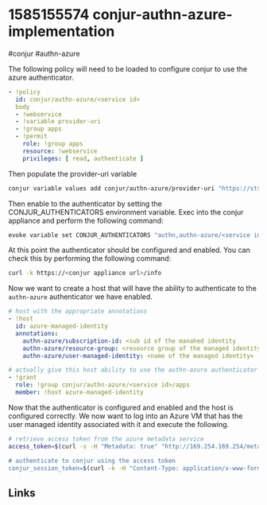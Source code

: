 # 1585155574 conjur-authn-azure-implementation
#conjur #authn-azure

The following policy will need to be loaded to configure conjur to use the azure authenticator.
```yaml
- !policy
  id: conjur/authn-azure/<service id>
  body
  - !webservice
  - !variable provider-uri
  - !group apps
  - !permit
    role: !group apps
    resource: !webservice
    privileges: [ read, authenticate ]
```

Then populate the provider-uri variable
```bash
conjur variable values add conjur/authn-azure/provider-uri "https://sts.windows.com/<tenant id>/"
```

Then enable to the authenticator by setting the CONJUR_AUTHENTICATORS environment variable.
Exec into the conjur appliance and perform the following command:
```bash
evoke variable set CONJUR_AUTHENTICATORS "authn,authn-azure/<service id>"
```

At this point the authenticator should be configured and enabled. You can check this by performing the following command:
```bash
curl -k https://<conjur appliance url>/info
```

Now we want to create a host that will have the ability to authenticate to the `authn-azure` authenticator we have enabled.
```yaml
# host with the appropriate annotations
- !host
  id: azure-managed-identity
  annotations:
    authn-azure/subscription-id: <sub id of the manahed identity
    authn-azure/resource-group: <resource group of the managed identity>
    authn-azure/user-managed-identity: <name of the managed identity>

# actually give this host ability to use the authn-azure authenticator
- !grant
  role: !group conjur/authn-azure/<service id>/apps
  member: !host azure-managed-identity
```

Now that the authenticator is configured and enabled and the host is configured correctly. We now want to log into an Azure VM that has the user managed identity associated with it and execute the following.
```bash
# retrieve access token from the azure metadata service
access_token=$(curl -s -H "Metadata: true" "http://169.254.169.254/metadata/identity/oauth2/token?api-version=2018-02-01&client_id=<managed identity client ID>&resource=https://management.azure.com/ | jq -r ".access_token")

# authenticate to conjur using the access token
conjur_session_token=$(curl -k -H "Content-Type: application/x-www-form-urlencoded" --data "jwt=$access_token" "https://<conjur appliance url>/authn-azure/<service id>/<conjur account>/host%2Fazure-managed-identity/authenticate")
```

## Links
